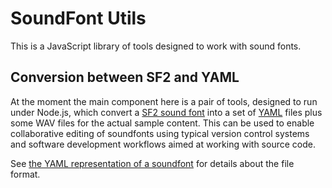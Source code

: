 # SoundFont Utils

This is a JavaScript library of tools designed to work with sound fonts.

## Conversion between SF2 and YAML

At the moment the main component here is a pair of tools,
designed to run under Node.js, which convert a [SF2 sound font][SF2]
into a set of [YAML][YAML] files
plus some WAV files for the actual sample content.
This can be used to enable collaborative editing of soundfonts
using typical version control systems
and software development workflows aimed at working with source code.

See [the YAML representation of a soundfont][yspec] for details
about the file format.

[SF2]: http://www.synthfont.com/sfspec24.pdf "SoundFont Technical Specification 2.04"
[YAML]: http://www.yaml.org/
[yspec]: https://github.com/gagern/soundfontutils/blob/master/YamlFormat.md
